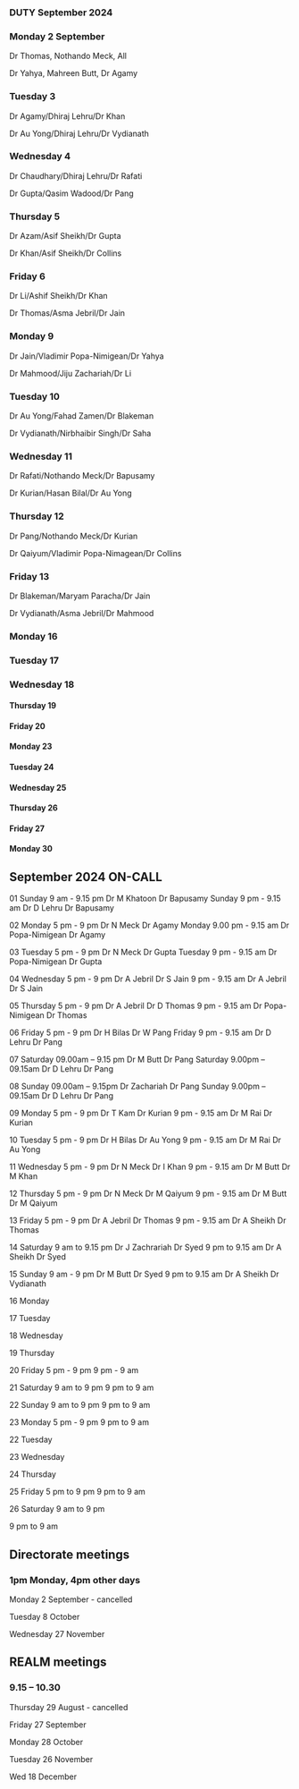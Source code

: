 

### DUTY September 2024


### Monday 2 September  

Dr Thomas, Nothando Meck, All

Dr Yahya, Mahreen Butt, Dr Agamy

### Tuesday 3

Dr Agamy/Dhiraj Lehru/Dr Khan

Dr Au Yong/Dhiraj Lehru/Dr Vydianath

### Wednesday 4

Dr Chaudhary/Dhiraj Lehru/Dr Rafati

Dr Gupta/Qasim Wadood/Dr Pang

### Thursday 5

Dr Azam/Asif Sheikh/Dr Gupta

Dr Khan/Asif Sheikh/Dr Collins

### Friday 6

Dr Li/Ashif Sheikh/Dr Khan

Dr Thomas/Asma Jebril/Dr Jain

### Monday 9

Dr Jain/Vladimir Popa-Nimigean/Dr Yahya

Dr Mahmood/Jiju Zachariah/Dr Li

### Tuesday 10

Dr Au Yong/Fahad Zamen/Dr Blakeman

Dr Vydianath/Nirbhaibir Singh/Dr Saha

### Wednesday 11

Dr Rafati/Nothando Meck/Dr Bapusamy

Dr Kurian/Hasan Bilal/Dr Au Yong

### Thursday 12

Dr Pang/Nothando Meck/Dr Kurian

Dr Qaiyum/Vladimir Popa-Nimagean/Dr Collins

### Friday 13

Dr Blakeman/Maryam Paracha/Dr Jain

Dr Vydianath/Asma Jebril/Dr Mahmood

###  Monday 16



### Tuesday 17





### Wednesday 18





#### Thursday 19





#### Friday 20





#### Monday 23





#### Tuesday 24





#### Wednesday 25



#### Thursday 26




#### Friday 27





#### Monday 30





## September 2024 ON-CALL
 
01 Sunday 9 am - 9.15 pm Dr M Khatoon Dr Bapusamy
 Sunday 9 pm - 9.15 am Dr D Lehru Dr Bapusamy

02 Monday 5 pm - 9 pm Dr N Meck Dr Agamy
Monday 9.00 pm - 9.15 am Dr Popa-Nimigean Dr Agamy

03 Tuesday 5 pm - 9 pm Dr N Meck Dr Gupta
Tuesday 9 pm - 9.15 am Dr Popa-Nimigean Dr Gupta

04 Wednesday 5 pm - 9 pm Dr A Jebril Dr S Jain
9 pm - 9.15 am Dr A Jebril Dr S Jain
 
05	Thursday	5 pm - 9 pm Dr A Jebril Dr D Thomas
9 pm - 9.15 am Dr Popa-Nimigean Dr Thomas

06	Friday	5 pm - 9 pm Dr H Bilas Dr W Pang
Friday 9 pm - 9.15 am Dr D Lehru Dr Pang

07	Saturday 09.00am – 9.15 pm	Dr M Butt Dr Pang
Saturday 9.00pm – 09.15am	Dr D Lehru Dr Pang
 
08	Sunday 09.00am – 9.15pm	Dr Zachariah Dr Pang
Sunday 9.00pm – 09.15am	Dr D Lehru Dr Pang
 
09	Monday	5 pm - 9 pm Dr T Kam Dr Kurian
9 pm - 9.15 am Dr M Rai Dr Kurian

10	Tuesday	5 pm - 9 pm Dr H Bilas Dr Au Yong
9 pm - 9.15 am Dr M Rai Dr Au Yong

11	Wednesday	5 pm - 9 pm Dr N Meck Dr I Khan
9 pm - 9.15 am Dr M Butt Dr M Khan

12 Thursday 5 pm - 9 pm Dr N Meck Dr M Qaiyum
9 pm - 9.15 am Dr M Butt Dr M Qaiyum

13 Friday 5 pm - 9 pm Dr A Jebril Dr Thomas
9 pm - 9.15 am Dr A Sheikh Dr Thomas

14 Saturday 9 am to 9.15 pm Dr J Zachrariah Dr Syed
9 pm to 9.15 am Dr A Sheikh Dr Syed

15 Sunday 9 am - 9 pm Dr M Butt Dr Syed
9 pm to 9.15 am Dr A Sheikh Dr Vydianath

16 Monday 

17 Tuesday 

18 Wednesday 

19 Thursday 

20 Friday 5 pm - 9 pm 
9 pm - 9 am 

21 Saturday 9 am to 9 pm 
9 pm to 9 am 

22 Sunday 9 am to 9 pm 
9 pm to 9 am 

23 Monday 5 pm - 9 pm
9 pm to 9 am

22 Tuesday 

23 Wednesday

24 Thursday 

25 Friday 5 pm to 9 pm 
9 pm to 9 am 

26 Saturday 9 am to 9 pm 

9 pm to 9 am 

## Directorate meetings  
### 1pm Monday, 4pm other days

Monday 2 September - cancelled

Tuesday 8 October

Wednesday 27 November

## REALM meetings
### 9.15 – 10.30

Thursday 29 August	- cancelled

Friday 27 September

Monday 28 October  

Tuesday 26 November		

Wed 18 December	




